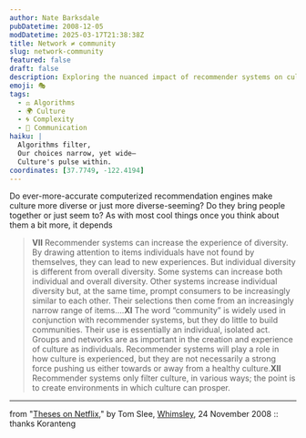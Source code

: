 ```yaml
---
author: Nate Barksdale
pubDatetime: 2008-12-05
modDatetime: 2025-03-17T21:38:38Z
title: Network ≠ community
slug: network-community
featured: false
draft: false
description: Exploring the nuanced impact of recommender systems on cultural diversity and individual experiences.
emoji: 🎭
tags:
  - ⚖️ Algorithms
  - 🌍 Culture
  - 🌀 Complexity
  - 💬 Communication
haiku: |
  Algorithms filter,  
  Our choices narrow, yet wide—  
  Culture's pulse within.
coordinates: [37.7749, -122.4194]
---
```


Do ever-more-accurate computerized recommendation engines make culture more diverse or just more diverse-seeming? Do they bring people together or just seem to? As with most cool things once you think about them a bit more, it depends

> **VII** Recommender systems can increase the experience of diversity. By drawing attention to items individuals have not found by themselves, they can lead to new experiences. But individual diversity is different from overall diversity. Some systems can increase both individual and overall diversity. Other systems increase individual diversity but, at the same time, prompt consumers to be increasingly similar to each other. Their selections then come from an increasingly narrow range of items….**XI** The word “community” is widely used in conjunction with recommender systems, but they do little to build communities. Their use is essentially an individual, isolated act. Groups and networks are as important in the creation and experience of culture as individuals. Recommender systems will play a role in how culture is experienced, but they are not necessarily a strong force pushing us either towards or away from a healthy culture.**XII** Recommender systems only filter culture, in various ways; the point is to create environments in which culture can prosper.

---

from "[Theses on Netflix](http://web.archive.org/web/20241112150701/https://whimsley.typepad.com/whimsley/2008/11/theses-on-netflix.html)," by Tom Slee, [Whimsley](http://web.archive.org/web/20241112150701/https://whimsley.typepad.com/whimsley/2008/11/theses-on-netflix.html), 24 November 2008 :: thanks Koranteng
